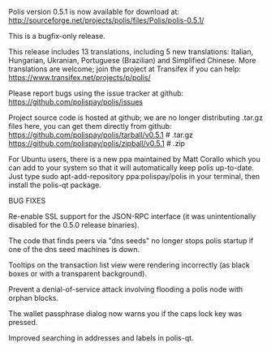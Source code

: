 Polis version 0.5.1 is now available for download at:
http://sourceforge.net/projects/polis/files/Polis/polis-0.5.1/

This is a bugfix-only release.

This release includes 13 translations, including 5 new translations:
Italian, Hungarian, Ukranian, Portuguese (Brazilian) and Simplified Chinese.
More translations are welcome; join the project at Transifex if you can help:
https://www.transifex.net/projects/p/polis/

Please report bugs using the issue tracker at github:
https://github.com/polispay/polis/issues

Project source code is hosted at github; we are no longer
distributing .tar.gz files here, you can get them
directly from github:
https://github.com/polispay/polis/tarball/v0.5.1  # .tar.gz
https://github.com/polispay/polis/zipball/v0.5.1  # .zip

For Ubuntu users, there is a new ppa maintained by Matt Corallo which
you can add to your system so that it will automatically keep
polis up-to-date.  Just type
sudo apt-add-repository ppa:polispay/polis
in your terminal, then install the polis-qt package.


BUG FIXES

Re-enable SSL support for the JSON-RPC interface (it was unintentionally
disabled for the 0.5.0 release binaries).

The code that finds peers via "dns seeds" no longer stops polis startup
if one of the dns seed machines is down.

Tooltips on the transaction list view were rendering incorrectly (as black boxes
or with a transparent background).

Prevent a denial-of-service attack involving flooding a polis node with
orphan blocks.

The wallet passphrase dialog now warns you if the caps lock key was pressed.

Improved searching in addresses and labels in polis-qt.
